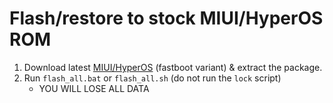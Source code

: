 # Flash/restore to stock MIUI/HyperOS ROM
1. Download latest [MIUI/HyperOS](https://xmfirmwareupdater.com/hyperos/veux/) (fastboot variant) & extract the package.
2. Run `flash_all.bat` or `flash_all.sh` (do not run the `lock` script)
    - YOU WILL LOSE ALL DATA